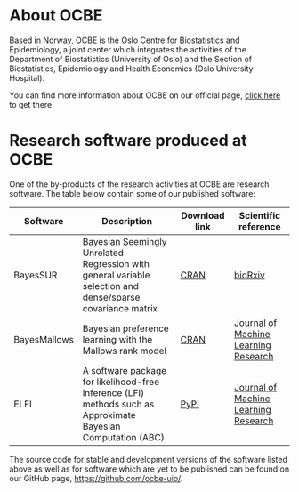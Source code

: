 # About OCBE

Based in Norway, OCBE is the Oslo Centre for Biostatistics and Epidemiology, a joint center which integrates the activities of the Department of Biostatistics (University of Oslo) and the Section of Biostatistics, Epidemiology and Health Economics (Oslo University Hospital).

You can find more information about OCBE on our official page, [click here](https://www.med.uio.no/imb/english/research/centres/ocbe/) to get there.

# Research software produced at OCBE

One of the by-products of the research activities at OCBE are research software. The table below contain some of our published software:

Software | Description | Download link | Scientific reference
---------|-------------|---------------|-----------------------------
BayesSUR | Bayesian Seemingly Unrelated Regression with general variable selection and dense/sparse covariance matrix | [CRAN](https://cran.r-project.org/package=BayesSUR) | [bioRxiv](https://www.biorxiv.org/content/10.1101/467019v1)
BayesMallows | Bayesian preference learning with the Mallows rank model | [CRAN](https://cran.r-project.org/package=BayesMallows) | [Journal of Machine Learning Research](http://jmlr.org/papers/v18/15-481.html)
ELFI | A software package for likelihood-free inference (LFI) methods such as Approximate Bayesian Computation (ABC) | [PyPI](https://pypi.org/project/elfi/) | [Journal of Machine Learning Research](http://www.jmlr.org/papers/v19/17-374.html)

The source code for stable and development versions of the software listed above as well as for software which are yet to be published can be found on our GitHub page, https://github.com/ocbe-uio/.
